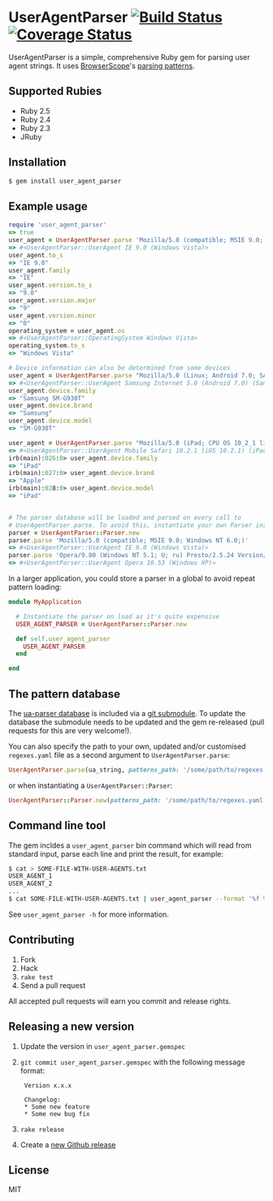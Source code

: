 # UserAgentParser [![Build Status](https://travis-ci.org/ua-parser/uap-ruby.svg?branch=master)](https://travis-ci.org/ua-parser/uap-ruby) [![Coverage Status](https://coveralls.io/repos/github/ua-parser/uap-ruby/badge.svg)](https://coveralls.io/github/ua-parser/uap-ruby)

UserAgentParser is a simple, comprehensive Ruby gem for parsing user agent strings. It uses [BrowserScope](http://www.browserscope.org/)'s [parsing patterns](https://github.com/ua-parser/uap-core).

## Supported Rubies

* Ruby 2.5
* Ruby 2.4
* Ruby 2.3
* JRuby

## Installation

```bash
$ gem install user_agent_parser
```

## Example usage

```ruby
require 'user_agent_parser'
=> true
user_agent = UserAgentParser.parse 'Mozilla/5.0 (compatible; MSIE 9.0; Windows NT 6.0;)'
=> #<UserAgentParser::UserAgent IE 9.0 (Windows Vista)>
user_agent.to_s
=> "IE 9.0"
user_agent.family
=> "IE"
user_agent.version.to_s
=> "9.0"
user_agent.version.major
=> "9"
user_agent.version.minor
=> "0"
operating_system = user_agent.os
=> #<UserAgentParser::OperatingSystem Windows Vista>
operating_system.to_s
=> "Windows Vista"

# Device information can also be determined from some devices
user_agent = UserAgentParser.parse "Mozilla/5.0 (Linux; Android 7.0; SAMSUNG SM-G930T Build/NRD90M) AppleWebKit/537.36 (KHTML, like Gecko) SamsungBrowser/5.0 Chrome/51.0.2704.106 Mobile Safari/537.36"
=> #<UserAgentParser::UserAgent Samsung Internet 5.0 (Android 7.0) (Samsung SM-G930T)>
user_agent.device.family
=> "Samsung SM-G930T"
user_agent.device.brand
=> "Samsung"
user_agent.device.model
=> "SM-G930T"

user_agent = UserAgentParser.parse "Mozilla/5.0 (iPad; CPU OS 10_2_1 like Mac OS X) AppleWebKit/600.1.4 (KHTML, like Gecko) GSA/23.1.148956103 Mobile/14D27 Safari/600.1.4"
=> #<UserAgentParser::UserAgent Mobile Safari 10.2.1 (iOS 10.2.1) (iPad)>
irb(main):026:0> user_agent.device.family
=> "iPad"
irb(main):027:0> user_agent.device.brand
=> "Apple"
irb(main):028:0> user_agent.device.model
=> "iPad"


# The parser database will be loaded and parsed on every call to
# UserAgentParser.parse. To avoid this, instantiate your own Parser instance.
parser = UserAgentParser::Parser.new
parser.parse 'Mozilla/5.0 (compatible; MSIE 9.0; Windows NT 6.0;)'
=> #<UserAgentParser::UserAgent IE 9.0 (Windows Vista)>
parser.parse 'Opera/9.80 (Windows NT 5.1; U; ru) Presto/2.5.24 Version/10.53'
=> #<UserAgentParser::UserAgent Opera 10.53 (Windows XP)>
```

In a larger application, you could store a parser in a global to avoid repeat pattern loading:

```ruby
module MyApplication

  # Instantiate the parser on load as it's quite expensive
  USER_AGENT_PARSER = UserAgentParser::Parser.new

  def self.user_agent_parser
    USER_AGENT_PARSER
  end

end
```

## The pattern database

The [ua-parser database](https://github.com/ua-parser/uap-core/blob/master/regexes.yaml) is included via a [git submodule](http://help.github.com/submodules/). To update the database the submodule needs to be updated and the gem re-released (pull requests for this are very welcome!).

You can also specify the path to your own, updated and/or customised `regexes.yaml` file as a second argument to `UserAgentParser.parse`:

```ruby
UserAgentParser.parse(ua_string, patterns_path: '/some/path/to/regexes.yaml')
```

or when instantiating a `UserAgentParser::Parser`:

```ruby
UserAgentParser::Parser.new(patterns_path: '/some/path/to/regexes.yaml').parse(ua_string)
```

## Command line tool

The gem incldes a `user_agent_parser` bin command which will read from
standard input, parse each line and print the result, for example:

```bash
$ cat > SOME-FILE-WITH-USER-AGENTS.txt
USER_AGENT_1
USER_AGENT_2
...
$ cat SOME-FILE-WITH-USER-AGENTS.txt | user_agent_parser --format '%f %M' | distribution
```

See `user_agent_parser -h` for more information.

## Contributing

1. Fork
2. Hack
3. `rake test`
4. Send a pull request

All accepted pull requests will earn you commit and release rights.

## Releasing a new version

1. Update the version in `user_agent_parser.gemspec`
2. `git commit user_agent_parser.gemspec` with the following message format:

        Version x.x.x

        Changelog:
        * Some new feature
        * Some new bug fix
3. `rake release`
4. Create a [new Github release](https://github.com/ua-parser/uap-ruby/releases/new)

## License

MIT
